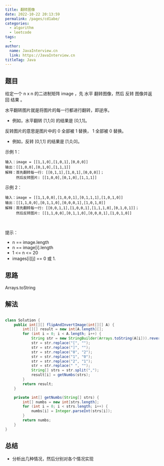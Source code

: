 ```yaml
---
title: 翻转图像
date: 2022-10-22 20:13:59
permalink: /pages/cd1abe/
categories:
  - algorithm
  - leetcode
tags:
  - 
author: 
  name: JavaInterview.cn
  link: https://JavaInterview.cn
titleTag: Java
---
```


## 题目

给定一个 n x n 的二进制矩阵 image ，先 水平 翻转图像，然后 反转 图像并返回 结果 。

水平翻转图片就是将图片的每一行都进行翻转，即逆序。

- 例如，水平翻转 [1,1,0] 的结果是 [0,1,1]。

反转图片的意思是图片中的 0 全部被 1 替换， 1 全部被 0 替换。

- 例如，反转 [0,1,1] 的结果是 [1,0,0]。

示例 1：

    输入：image = [[1,1,0],[1,0,1],[0,0,0]]
    输出：[[1,0,0],[0,1,0],[1,1,1]]
    解释：首先翻转每一行: [[0,1,1],[1,0,1],[0,0,0]]；
         然后反转图片: [[1,0,0],[0,1,0],[1,1,1]]
示例 2：

    输入：image = [[1,1,0,0],[1,0,0,1],[0,1,1,1],[1,0,1,0]]
    输出：[[1,1,0,0],[0,1,1,0],[0,0,0,1],[1,0,1,0]]
    解释：首先翻转每一行: [[0,0,1,1],[1,0,0,1],[1,1,1,0],[0,1,0,1]]；
         然后反转图片: [[1,1,0,0],[0,1,1,0],[0,0,0,1],[1,0,1,0]]
 

提示：

- n == image.length
- n == image[i].length
- 1 <= n <= 20
- images[i][j] == 0 或 1.


## 思路

Arrays.toString

## 解法
```java

class Solution {
    public int[][] flipAndInvertImage(int[][] A) {
        int[][] result = new int[A.length][];
        for (int i = 0; i < A.length; i++) {
            String str = new StringBuilder(Arrays.toString(A[i])).reverse().toString();
            str = str.replace("[", "");
            str = str.replace("]", "");
            str = str.replace("0", "2");
            str = str.replace("1", "0");
            str = str.replace("2", "1");
            str = str.replace(" ", "");
            String[] strs = str.split(",");
            result[i] = getNumbs(strs);
        }
        return result;
    }

    private int[] getNumbs(String[] strs) {
        int[] numbs = new int[strs.length];
        for (int i = 0; i < strs.length; i++) {
            numbs[i] = Integer.parseInt(strs[i]);
        }
        return numbs;
    }
}
```

## 总结

- 分析出几种情况，然后分别对各个情况实现 
